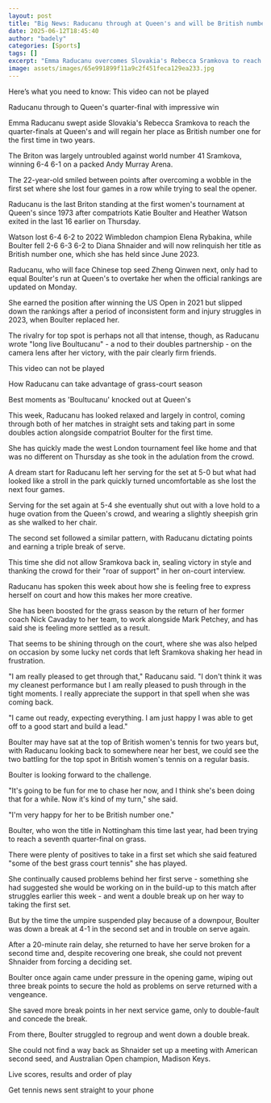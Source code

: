 ```yaml
---
layout: post
title: "Big News: Raducanu through at Queen's and will be British number one"
date: 2025-06-12T18:45:40
author: "badely"
categories: [Sports]
tags: []
excerpt: "Emma Raducanu overcomes Slovakia's Rebecca Sramkova to reach the quarter-finals at Queen's and will now regain her place as British number one for the"
image: assets/images/65e991899f11a9c2f451feca129ea233.jpg
---
```


Here’s what you need to know: This video can not be played

Raducanu through to Queen's quarter-final with impressive win

Emma Raducanu swept aside Slovakia's Rebecca Sramkova to reach the quarter-finals at Queen's and will regain her place as British number one for the first time in two years.

The Briton was largely untroubled against world number 41 Sramkova, winning 6-4 6-1 on a packed Andy Murray Arena.

The 22-year-old smiled between points after overcoming a wobble in the first set where she lost four games in a row while trying to seal the opener.

Raducanu is the last Briton standing at the first women's tournament at Queen's since 1973 after compatriots Katie Boulter and Heather Watson exited in the last 16 earlier on Thursday.

Watson lost 6-4 6-2 to 2022 Wimbledon champion Elena Rybakina, while Boulter fell 2-6 6-3 6-2 to Diana Shnaider and will now relinquish her title as British number one, which she has held since June 2023.

Raducanu, who will face Chinese top seed Zheng Qinwen next, only had to equal Boulter's run at Queen's to overtake her when the official rankings are updated on Monday.

She earned the position after winning the US Open in 2021 but slipped down the rankings after a period of inconsistent form and injury struggles in 2023, when Boulter replaced her.

The rivalry for top spot is perhaps not all that intense, though, as Raducanu wrote "long live Boultucanu" - a nod to their doubles partnership - on the camera lens after her victory, with the pair clearly firm friends.

This video can not be played

How Raducanu can take advantage of grass-court season

Best moments as 'Boultucanu' knocked out at Queen's

This week, Raducanu has looked relaxed and largely in control, coming through both of her matches in straight sets and taking part in some doubles action alongside compatriot Boulter for the first time.

She has quickly made the west London tournament feel like home and that was no different on Thursday as she took in the adulation from the crowd.

A dream start for Raducanu left her serving for the set at 5-0 but what had looked like a stroll in the park quickly turned uncomfortable as she lost the next four games.

Serving for the set again at 5-4 she eventually shut out with a love hold to a huge ovation from the Queen's crowd, and wearing a slightly sheepish grin as she walked to her chair.

The second set followed a similar pattern, with Raducanu dictating points and earning a triple break of serve.

This time she did not allow Sramkova back in, sealing victory in style and thanking the crowd for their "roar of support" in her on-court interview.

Raducanu has spoken this week about how she is feeling free to express herself on court and how this makes her more creative. 

She has been boosted for the grass season by the return of her former coach Nick Cavaday to her team, to work alongside Mark Petchey, and has said she is feeling more settled as a result.

That seems to be shining through on the court, where she was also helped on occasion by some lucky net cords that left Sramkova shaking her head in frustration. 

"I am really pleased to get through that," Raducanu said. "I don't think it was my cleanest performance but I am really pleased to push through in the tight moments. I really appreciate the support in that spell when she was coming back.

"I came out ready, expecting everything. I am just happy I was able to get off to a good start and build a lead."

Boulter may have sat at the top of British women's tennis for two years but, with Raducanu looking back to somewhere near her best, we could see the two battling for the top spot in British women's tennis on a regular basis.

Boulter is looking forward to the challenge. 

"It's going to be fun for me to chase her now, and I think she's been doing that for a while. Now it's kind of my turn," she said. 

"I'm very happy for her to be British number one."

Boulter, who won the title in Nottingham this time last year, had been trying to reach a seventh quarter-final on grass. 

There were plenty of positives to take in a first set which she said featured "some of the best grass court tennis" she has played. 

She continually caused problems behind her first serve - something she had suggested she would be working on in the build-up to this match after struggles earlier this week - and went a double break up on her way to taking the first set.

But by the time the umpire suspended play because of a downpour, Boulter was down a break at 4-1 in the second set and in trouble on serve again.

After a 20-minute rain delay, she returned to have her serve broken for a second time and, despite recovering one break, she could not prevent Shnaider from forcing a deciding set.

Boulter once again came under pressure in the opening game, wiping out three break points to secure the hold as problems on serve returned with a vengeance.

She saved more break points in her next service game, only to double-fault and concede the break.

From there, Boulter struggled to regroup and went down a double break.

She could not find a way back as Shnaider set up a meeting with American second seed, and Australian Open champion, Madison Keys.

Live scores, results and order of play

Get tennis news sent straight to your phone

